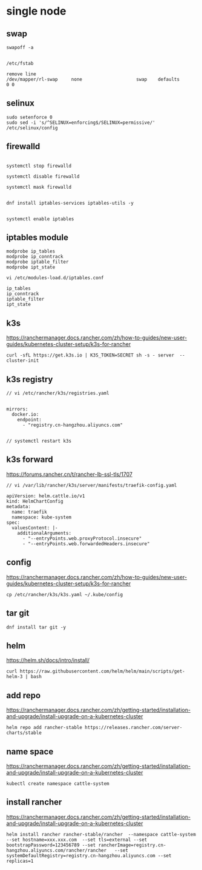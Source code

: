 # single node

## swap

```shell
swapoff -a


/etc/fstab

remove line
/dev/mapper/rl-swap     none                    swap    defaults        0 0

```

## selinux

```shell
sudo setenforce 0
sudo sed -i 's/^SELINUX=enforcing$/SELINUX=permissive/' /etc/selinux/config
```

## firewalld

```shell

systemctl stop firewalld

systemctl disable firewalld

systemctl mask firewalld


dnf install iptables-services iptables-utils -y


systemctl enable iptables

```

## iptables module

```shell
modprobe ip_tables
modprobe ip_conntrack
modprobe iptable_filter
modprobe ipt_state

vi /etc/modules-load.d/iptables.conf

ip_tables
ip_conntrack
iptable_filter
ipt_state
```

## k3s

<https://ranchermanager.docs.rancher.com/zh/how-to-guides/new-user-guides/kubernetes-cluster-setup/k3s-for-rancher>

```shell
curl -sfL https://get.k3s.io | K3S_TOKEN=SECRET sh -s - server  --cluster-init
```

## k3s registry

```shell
// vi /etc/rancher/k3s/registries.yaml


mirrors:
  docker.io:
    endpoint:
      - "registry.cn-hangzhou.aliyuncs.com"


// systemctl restart k3s
```

## k3s forward

<https://forums.rancher.cn/t/rancher-lb-ssl-tls/1707>

```shell
// vi /var/lib/rancher/k3s/server/manifests/traefik-config.yaml

apiVersion: helm.cattle.io/v1
kind: HelmChartConfig
metadata:
  name: traefik
  namespace: kube-system
spec:
  valuesContent: |-
    additionalArguments:
      - "--entryPoints.web.proxyProtocol.insecure"
      - "--entryPoints.web.forwardedHeaders.insecure"
```

## config

<https://ranchermanager.docs.rancher.com/zh/how-to-guides/new-user-guides/kubernetes-cluster-setup/k3s-for-rancher>

```shell
cp /etc/rancher/k3s/k3s.yaml ~/.kube/config
```

## tar git

```shell
dnf install tar git -y
```

## helm

<https://helm.sh/docs/intro/install/>

```shell
curl https://raw.githubusercontent.com/helm/helm/main/scripts/get-helm-3 | bash
```

## add repo

<https://ranchermanager.docs.rancher.com/zh/getting-started/installation-and-upgrade/install-upgrade-on-a-kubernetes-cluster>

```shell
helm repo add rancher-stable https://releases.rancher.com/server-charts/stable
```

## name space

<https://ranchermanager.docs.rancher.com/zh/getting-started/installation-and-upgrade/install-upgrade-on-a-kubernetes-cluster>

```shell
kubectl create namespace cattle-system
```

## install rancher

<https://ranchermanager.docs.rancher.com/zh/getting-started/installation-and-upgrade/install-upgrade-on-a-kubernetes-cluster>

```shell
helm install rancher rancher-stable/rancher  --namespace cattle-system --set hostname=xxx.xxx.com  --set tls=external --set bootstrapPassword=123456789 --set rancherImage=registry.cn-hangzhou.aliyuncs.com/rancher/rancher   --set systemDefaultRegistry=registry.cn-hangzhou.aliyuncs.com --set replicas=1
```
